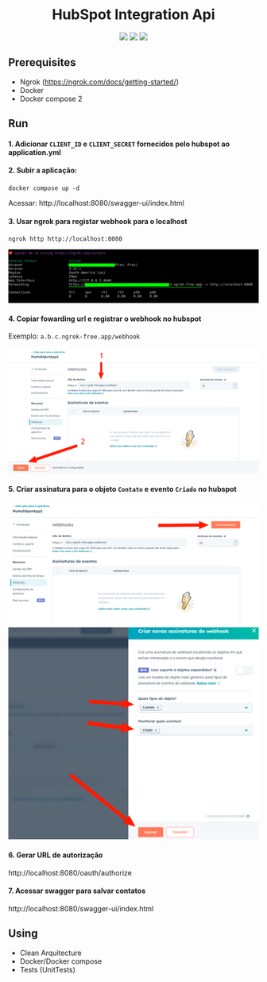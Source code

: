 <h1 align="center">
  HubSpot Integration Api
</h1>

<div align="center">

<img src="https://img.shields.io/badge/maven-3.9.9-blue" />
<img src="https://img.shields.io/badge/Java-21-blue" />
<img src="https://img.shields.io/badge/Spring_Boot-3.4.2-darkgreen" />

</div>

## Prerequisites

- Ngrok (https://ngrok.com/docs/getting-started/)
- Docker
- Docker compose 2

## Run

#### 1. Adicionar ```CLIENT_ID``` e ```CLIENT_SECRET``` fornecidos pelo hubspot ao application.yml 

#### 2. Subir a aplicação:

```
docker compose up -d
```

Acessar:
http://localhost:8080/swagger-ui/index.html

#### 3. Usar ngrok para registar webhook para o localhost

```
ngrok http http://localhost:8080
```

![img.png](img.png)

#### 4. Copiar fowarding url e registrar o webhook no hubspot

Exemplo: ```a.b.c.ngrok-free.app/webhook```

![img_1.png](img_1.png)

#### 5. Criar assinatura para o objeto ```Contato``` e evento ```Criado``` no hubspot

![img_2.png](img_2.png)
![img_3.png](img_3.png)

#### 6. Gerar URL de autorização

http://localhost:8080/oauth/authorize

#### 7. Acessar swagger para salvar contatos

http://localhost:8080/swagger-ui/index.html

## Using
- Clean Arquitecture
- Docker/Docker compose
- Tests (UnitTests)